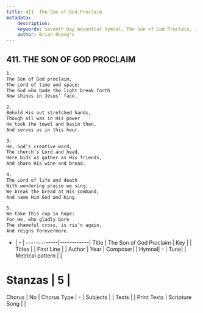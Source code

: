 ```yaml
---
title: 411. The Son of God Proclaim
metadata:
    description: 
    keywords: Seventh Day Adventist Hymnal, The Son of God Proclaim, , 
    author: Brian Onang'o
---
```



## 411. THE SON OF GOD PROCLAIM

```txt
1.
The Son of God proclaim,
The Lord of time and space;
The God who bade the light break forth
Now shines in Jesus’ face.

2.
Behold His out stretched hands,
Though all was in His power
He took the towel and basin then,
And serves us in this hour.

3.
He, God’s creative word,
The church’s Lord and head,
Here bids us gather as His friends,
And share His wine and bread.

4.
The Lord of life and death
With wondering praise we sing;
We break the bread at His command,
And name Him God and King.

5.
We take this cup in hope:
For He, who gladly bore
The shameful cross, is ris’n again,
And reigns forevermore.
```

- |   -  |
-------------|------------|
Title | The Son of God Proclaim |
Key |  |
Titles |  |
First Line |  |
Author | 
Year | 
Composer|  |
Hymnal|  - |
Tune|  |
Metrical pattern | |
# Stanzas | 5 |
Chorus | No |
Chorus Type | - |
Subjects |  |
Texts |  |
Print Texts | 
Scripture Song |  |
  
